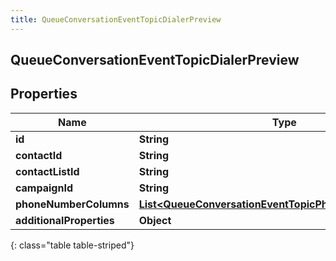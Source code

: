 ```yaml
---
title: QueueConversationEventTopicDialerPreview
---
```

## QueueConversationEventTopicDialerPreview


## Properties

| Name | Type | Description | Notes |
| ------------ | ------------- | ------------- | ------------- |
| **id** | **String** |  |  [optional] |
| **contactId** | **String** |  |  [optional] |
| **contactListId** | **String** |  |  [optional] |
| **campaignId** | **String** |  |  [optional] |
| **phoneNumberColumns** | [**List&lt;QueueConversationEventTopicPhoneNumberColumn&gt;**](QueueConversationEventTopicPhoneNumberColumn.html) |  |  [optional] |
| **additionalProperties** | **Object** |  |  [optional] |
{: class="table table-striped"}



